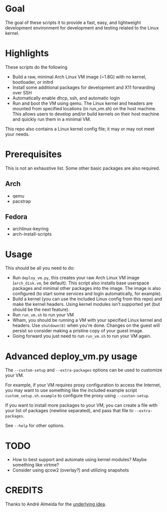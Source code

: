 # Goal

The goal of these scripts it to provide a fast, easy, and lightweight
development environment for development and testing related to the Linux
kernel.

# Highlights

These scripts do the following

* Build a raw, minimal Arch Linux VM image (~1.8G) with no kernel, bootloader,
  or initrd
* Install some additional packages for development and X11 forwarding over SSH
* Automatically enable dhcp, ssh, and automatic login
* Run and boot the VM using qemu. The Linux kernel and headers are mounted from
  specified locations (in run_vm.sh) on the host machine. This allows users to
  develop and/or build kernels on their host machine and quickly run them in a
  minimal VM.

This repo also contains a Linux kernel config file; it may or may not meet your
needs.

# Prerequisites

This is not an exhaustive list. Some other basic packages are also required.

## Arch
* qemu
* pacstrap

## Fedora
* archlinux-keyring
* arch-install-scripts

# Usage

This should be all you need to do:

* Run `deploy_vm.py`, this creates your raw Arch Linux VM image
  (`arch_disk.vm`, be default). This script also installs base userspace
  packages and minimal other packages into the image. The image is also
  configured (to start some services and login automatically, for example).
* Build a kernel (you can use the included Linux config from this repo) and
  make the kernel headers. Using kernel modules isn't supported yet (but should
  be the next feature).
* Run `run_vm.sh` to run your VM
* Wham, you should be running a VM with your specified Linux kernel and
  headers. Use `shutdown(8)` when you're done. Changes on the guest will
  persist so consider making a pristine copy of your guest image.
* Going forward you just need to run `run_vm.sh` to run your VM again.

# Advanced deploy_vm.py usage

The `--custom-setup` and `--extra-packages` options can be used to customize
your VM.

For example, if your VM requires proxy configuration to access the Internet,
you may want to use something like the included example script
`custom_setup.sh.example` to configure the proxy using `--custon-setup`.

If you want to install more packages to your VM, you can create a file with
your list of packages (newline separated), and pass that file to
`--extra-packages`.

See `--help` for other options.

# TODO

* How to best support and automate using kernel modules? Maybe something like
  virtme?
* Consider using qcow2 (overlay?) and utilizing snapshots

# CREDITS

Thanks to André Almeida for the [underlying idea](https://www.youtube.com/watch?v=HVPTpGLTJVw).
